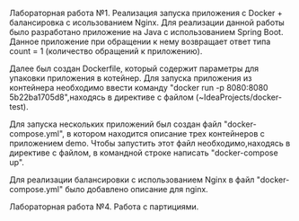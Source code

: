Лабораторная работа №1. Реализация запуска приложения с Docker + балансировка с исользованием Nginx.
Для реализации данной работы было разработано приложение на Java с использованием Spring Boot. 
Данное приложение при обращении к нему возвращает ответ типа count = 1 (количество обращений к приложению).

Далее был создан Dockerfile, который содержит параметры для упаковки приложения в котейнер. 
Для запуска приложения из контейнера необходимо ввести команду "docker run -p 8080:8080 5b22ba1705d8",находясь в директиве с файлом (~IdeaProjects/docker-test).

Для запуска нескольких приложений был создан файл "docker-compose.yml", в котором находится описание трех контейнеров с приложением demo. 
Чтобы запустить этот файл необходимо,находясь в директиве с файлом, в командной строке написать "docker-compose up".

Для реализации балансировки с использованием Nginx в файл "docker-compose.yml" было добавлено описание для nginx.

Лабораторная работа №4. Работа с партициями.
